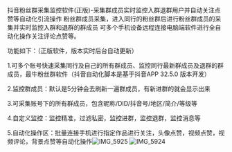 抖音粉丝群采集监控软件(正版)-采集群成员实时监控入群退群用户并自动关注点赞等自动化引流操作
粉丝群成员采集，进入同行的粉丝群后进行粉丝群成员的采集并实时监控入群和退群的群成员
可多个手机设备远程连接电脑端软件进行全自动化操作关注评论点赞等。

功能如下：（正版软件，版本实时后台自动更新）

1.可多个账号快速采集同行及自己的所有群成员、监控同行最新群成员及退群的群成员，最牛粉丝群软件（抖音自动化脚本是基于抖音APP 32.5.0 版本开发）

2.监控群成员：默认是5分钟会去刷新一遍群成员，有新进群的就会显示出来

3.可采集账号下的所有群成员，包含昵称/DID/抖音号/地区/简介/等级等

4.自定义监控：监控精准，过滤私密，监控进群，监控退群，监控消息等

5.自动化操作区：批量连接手机进行指定作品进行关注，头像点赞，视频点赞，视频评论，背景点赞等自动化操作![IMG_5925](https://github.com/user-attachments/assets/78edff37-639c-4a02-992d-cf23686475fd)
![IMG_5924](https://github.com/user-attachments/assets/e59106e0-f5e6-44c6-97cc-bafd6af0cd0c)
